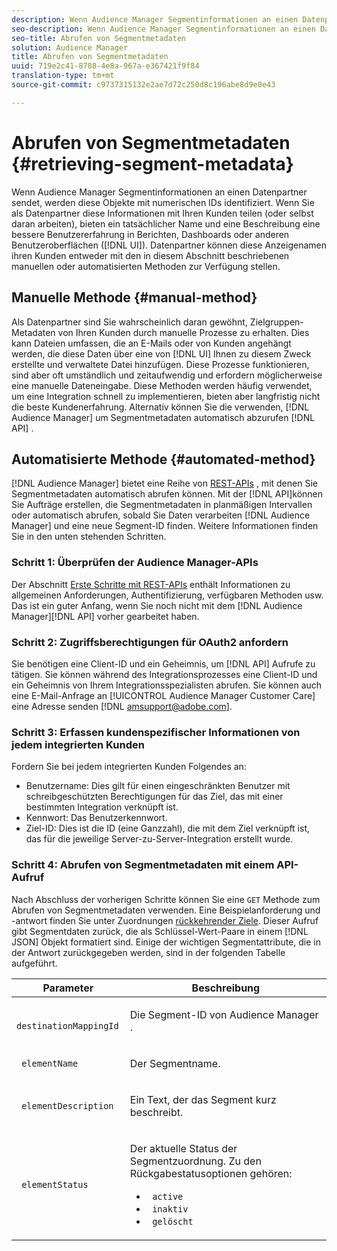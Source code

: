 ```yaml
---
description: Wenn Audience Manager Segmentinformationen an einen Datenpartner sendet, werden diese Objekte mit numerischen IDs identifiziert. Wenn Sie als Datenpartner diese Informationen mit Ihren Kunden teilen (oder selbst daran arbeiten), bieten ein tatsächlicher Name und eine Beschreibung eine bessere Benutzererfahrung in Berichten, Dashboards oder anderen Benutzeroberflächen (UI). Datenpartner können diese Anzeigenamen ihren Kunden entweder mit den in diesem Abschnitt beschriebenen manuellen oder automatisierten Methoden zur Verfügung stellen.
seo-description: Wenn Audience Manager Segmentinformationen an einen Datenpartner sendet, werden diese Objekte mit numerischen IDs identifiziert. Wenn Sie als Datenpartner diese Informationen mit Ihren Kunden teilen (oder selbst daran arbeiten), bieten ein tatsächlicher Name und eine Beschreibung eine bessere Benutzererfahrung in Berichten, Dashboards oder anderen Benutzeroberflächen (UI). Datenpartner können diese Anzeigenamen ihren Kunden entweder mit den in diesem Abschnitt beschriebenen manuellen oder automatisierten Methoden zur Verfügung stellen.
seo-title: Abrufen von Segmentmetadaten
solution: Audience Manager
title: Abrufen von Segmentmetadaten
uuid: 719e2c41-8788-4e8a-967a-e367421f9f84
translation-type: tm+mt
source-git-commit: c9737315132e2ae7d72c250d8c196abe8d9e0e43

---
```



# Abrufen von Segmentmetadaten {#retrieving-segment-metadata}

Wenn Audience Manager Segmentinformationen an einen Datenpartner sendet, werden diese Objekte mit numerischen IDs identifiziert. Wenn Sie als Datenpartner diese Informationen mit Ihren Kunden teilen (oder selbst daran arbeiten), bieten ein tatsächlicher Name und eine Beschreibung eine bessere Benutzererfahrung in Berichten, Dashboards oder anderen Benutzeroberflächen ([!DNL UI]). Datenpartner können diese Anzeigenamen ihren Kunden entweder mit den in diesem Abschnitt beschriebenen manuellen oder automatisierten Methoden zur Verfügung stellen.

## Manuelle Methode {#manual-method}

Als Datenpartner sind Sie wahrscheinlich daran gewöhnt, Zielgruppen-Metadaten von Ihren Kunden durch manuelle Prozesse zu erhalten. Dies kann Dateien umfassen, die an E-Mails oder von Kunden angehängt werden, die diese Daten über eine von [!DNL UI] Ihnen zu diesem Zweck erstellte und verwaltete Datei hinzufügen. Diese Prozesse funktionieren, sind aber oft umständlich und zeitaufwendig und erfordern möglicherweise eine manuelle Dateneingabe. Diese Methoden werden häufig verwendet, um eine Integration schnell zu implementieren, bieten aber langfristig nicht die beste Kundenerfahrung. Alternativ können Sie die verwenden, [!DNL Audience Manager] um Segmentmetadaten automatisch abzurufen [!DNL API] .

## Automatisierte Methode {#automated-method}

[!DNL Audience Manager] bietet eine Reihe von [REST-APIs](../../api/rest-api-main/rest-api-main.md) , mit denen Sie Segmentmetadaten automatisch abrufen können. Mit der [!DNL API]können Sie Aufträge erstellen, die Segmentmetadaten in planmäßigen Intervallen oder automatisch abrufen, sobald Sie Daten verarbeiten [!DNL Audience Manager] und eine neue Segment-ID finden. Weitere Informationen finden Sie in den unten stehenden Schritten.

### Schritt 1: Überprüfen der Audience Manager-APIs

Der Abschnitt [Erste Schritte mit REST-APIs](../../api/rest-api-main/aam-api-getting-started.md) enthält Informationen zu allgemeinen Anforderungen, Authentifizierung, verfügbaren Methoden usw. Das ist ein guter Anfang, wenn Sie noch nicht mit dem [!DNL Audience Manager][!DNL API] vorher gearbeitet haben.

### Schritt 2: Zugriffsberechtigungen für OAuth2 anfordern

Sie benötigen eine Client-ID und ein Geheimnis, um [!DNL API] Aufrufe zu tätigen. Sie können während des Integrationsprozesses eine Client-ID und ein Geheimnis von Ihrem Integrationsspezialisten abrufen. Sie können auch eine E-Mail-Anfrage an [!UICONTROL Audience Manager Customer Care] eine Adresse senden [!DNL amsupport@adobe.com].

### Schritt 3: Erfassen kundenspezifischer Informationen von jedem integrierten Kunden

Fordern Sie bei jedem integrierten Kunden Folgendes an:

* Benutzername: Dies gilt für einen eingeschränkten Benutzer mit schreibgeschützten Berechtigungen für das Ziel, das mit einer bestimmten Integration verknüpft ist.
* Kennwort: Das Benutzerkennwort.
* Ziel-ID: Dies ist die ID (eine Ganzzahl), die mit dem Ziel verknüpft ist, das für die jeweilige Server-zu-Server-Integration erstellt wurde.

### Schritt 4: Abrufen von Segmentmetadaten mit einem API-Aufruf

Nach Abschluss der vorherigen Schritte können Sie eine `GET` Methode zum Abrufen von Segmentmetadaten verwenden. Eine Beispielanforderung und -antwort finden Sie unter Zuordnungen [rückkehrender Ziele](../../api/rest-api-main/aam-api-destinations/aam-api-retrieve-destinations.md#return-dest-mappings). Dieser Aufruf gibt Segmentdaten zurück, die als Schlüssel-Wert-Paare in einem [!DNL JSON] Objekt formatiert sind. Einige der wichtigen Segmentattribute, die in der Antwort zurückgegeben werden, sind in der folgenden Tabelle aufgeführt.

<table id="table_446384AE9A36408A9C570CB7DB72C3D6"> 
 <thead> 
  <tr> 
   <th colname="col1" class="entry"> Parameter </th> 
   <th colname="col2" class="entry"> Beschreibung </th> 
  </tr> 
 </thead>
 <tbody> 
  <tr> 
   <td colname="col1"> <p> <code> destinationMappingId</code> </p> </td> 
   <td colname="col2"> <p>Die Segment-ID von <span class="keyword"> Audience Manager</span> . </p> </td> 
  </tr> 
  <tr> 
   <td colname="col1"> <p> <code> elementName</code> </p> </td> 
   <td colname="col2"> <p>Der Segmentname. </p> </td> 
  </tr> 
  <tr> 
   <td colname="col1"> <p> <code> elementDescription</code> </p> </td> 
   <td colname="col2"> <p>Ein Text, der das Segment kurz beschreibt. </p> </td> 
  </tr> 
  <tr> 
   <td colname="col1"> <p> <code> elementStatus</code> </p> </td> 
   <td colname="col2"> <p>Der aktuelle Status der Segmentzuordnung. Zu den Rückgabestatusoptionen gehören: </p> 
    <ul id="ul_BA3A1F5A773D4ECD9A1A3A1118BDDA8A"> 
     <li id="li_A12B858BD0AD4F35BCD50A4D113D86FF"> <code> active</code> </li> 
     <li id="li_98C04A861C2D4364B5FBD24498E8E9C5"> <code> inaktiv</code> </li> 
     <li id="li_1913A10948894FF3B507C0A3FE775CC1"> <code> gelöscht</code> </li> 
    </ul> </td> 
  </tr> 
 </tbody> 
</table>